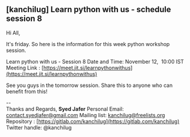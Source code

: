 ## [kanchilug] Learn python with us - schedule session 8

Hi All,

It's friday. So here is the information for this week python workshop session.

Learn python with us - Session 8
Date and Time: November 12,  10:00 IST
Meeting Link : [https://meet.jit.si/learnpythonwithus](https://meet.jit.si/learnpythonwithus)

See you guys in the tomorrow session.
Share this to anyone who can benefit from this!

--  
Thanks and Regards,
**Syed Jafer**
Personal Email: contact.syedjafer@gmail.com
Mailing list: [kanchilug@freelists.org](mailto:kanchilug@freelists.org)
Repository : [https://gitlab.com/kanchilug](https://gitlab.com/kanchilug)
Twitter handle: @kanchilug